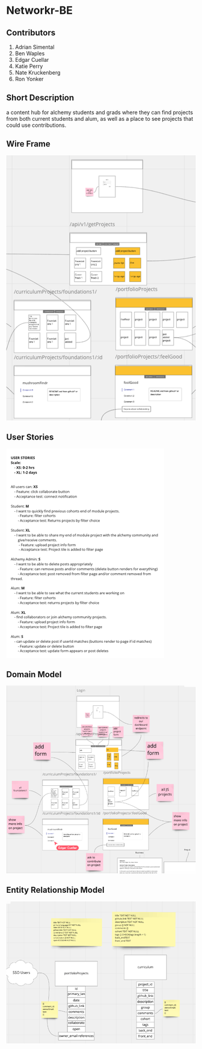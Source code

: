 # Networkr-BE

## Contributors
1. Adrian Simental
1. Ben Waples
1. Edgar Cuellar
1. Katie Perry
1. Nate Kruckenberg
1. Ron Yonker 
 
## Short Description
a content hub for alchemy students and grads where they can find projects from both current students and alum, as well as a place to see projects that could use contributions.

## Wire Frame
<img src="./assets/wireframe.png" alt="wire frame" />

## User Stories
<img src="./assets/userStories.png" alt="user Stories" />

## Domain Model
<img src="./assets/domain model.png" alt="domain model" />

## Entity Relationship Model
<img src="./assets/ed.png" alt="entity relationship model" />